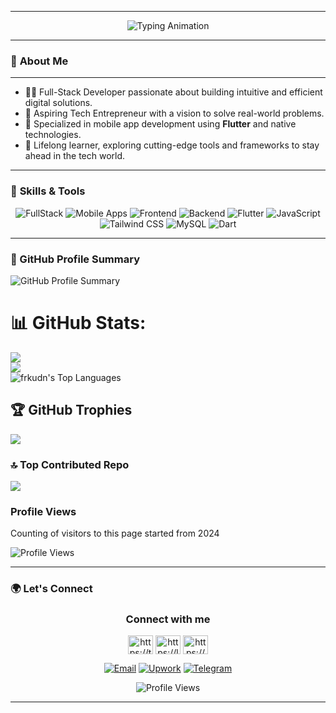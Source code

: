 
---

<div align="center">
  <img src="https://readme-typing-svg.herokuapp.com?font=Fira+Code&weight=500&size=24&pause=1000&color=F77B00&width=500&lines=Hi+there!+I'm+Dawit+Jogora+👋;Full-Stack+Developer+%7C+Tech+Entrepreneur;Specializing+in+Frontend%2C+Backend%2C+%26+Mobile+Apps;" alt="Typing Animation" />
</div>

---

### 🌟 **About Me**
---
- 👨‍💻 Full-Stack Developer passionate about building intuitive and efficient digital solutions.  
- 🎯 Aspiring Tech Entrepreneur with a vision to solve real-world problems.  
- 📱 Specialized in mobile app development using **Flutter** and native technologies. 
- 🌱 Lifelong learner, exploring cutting-edge tools and frameworks to stay ahead in the tech world.  

---

### 🚀 **Skills & Tools**
<div align="center">
  <img src="https://img.shields.io/badge/FullStack-FF5733?style=for-the-badge&logo=javascript&logoColor=white" alt="FullStack" />
  <img src="https://img.shields.io/badge/Mobile%20Apps-28A745?style=for-the-badge&logo=android&logoColor=white" alt="Mobile Apps" />
  <img src="https://img.shields.io/badge/Frontend-61DAFB?style=for-the-badge&logo=react&logoColor=black" alt="Frontend" />
  <img src="https://img.shields.io/badge/Backend-6C757D?style=for-the-badge&logo=node.js&logoColor=white" alt="Backend" />
  <img src="https://img.shields.io/badge/Flutter-02569B?style=for-the-badge&logo=flutter&logoColor=white" alt="Flutter" />
  <img src="https://img.shields.io/badge/JavaScript-F7DF1E?style=for-the-badge&logo=javascript&logoColor=black" alt="JavaScript" />
  <img src="https://img.shields.io/badge/Tailwind%20CSS-38B2AC?style=for-the-badge&logo=tailwind-css&logoColor=white" alt="Tailwind CSS" />
  <img src="https://img.shields.io/badge/MySQL-4479A1?style=for-the-badge&logo=mysql&logoColor=white" alt="MySQL" />
  <img src="https://img.shields.io/badge/Dart-0175C2?style=for-the-badge&logo=dart&logoColor=white" alt="Dart" />
</div>

---

### 📝 GitHub Profile Summary
![GitHub Profile Summary](https://github-profile-summary-cards.vercel.app/api/cards/profile-details?username=jogoraa&theme=radical)

# 📊 GitHub Stats:
![](https://github-readme-stats.vercel.app/api?username=jogoraa&theme=vision-friendly-dark&hide_border=false&include_all_commits=true&count_private=true)<br/>
![](https://github-readme-streak-stats.herokuapp.com/?user=jogoraa&theme=vision-friendly-dark&hide_border=false)<br/>
![frkudn's Top Languages](https://github-readme-stats.vercel.app/api/top-langs/?username=jogoraa&theme=vue-dark&show_icons=true&hide_border=true&layout=compact)





## 🏆 GitHub Trophies
![](https://github-profile-trophy.vercel.app/?username=jogoraa&theme=ambient_gradient&no-frame=false&no-bg=false&margin-w=4)




### 🔝 Top Contributed Repo
![](https://github-contributor-stats.vercel.app/api?username=jogoraa&limit=5&theme=ambient_gradient&combine_all_yearly_contributions=true)

### Profile Views
Counting of visitors to this page started from 2024

![Profile Views](https://count.getloli.com/get/@jogoraa?theme=rule34)


---

### 🌍 **Let's Connect**
<div align="center">
  <h3 align="center">Connect with me</h3>
<p align="center">
<a href="https://x.com/davejogora" target="blank"><img align="center" src="https://raw.githubusercontent.com/rahuldkjain/github-profile-readme-generator/master/src/images/icons/Social/twitter.svg" alt="https://twitter.com/tamre_21" height="30" width="40" /></a>
<a href="https://www.linkedin.com/in/dawit-jogora-001610325/" target="blank"><img align="center" src="https://raw.githubusercontent.com/rahuldkjain/github-profile-readme-generator/master/src/images/icons/Social/linked-in-alt.svg" alt="https://linkedin.com/in/dawit-jogora-001610325/" height="30" width="40" /></a>
<a href="https://www.instagram.com/dave.jog/" target="blank"><img align="center" src="https://raw.githubusercontent.com/rahuldkjain/github-profile-readme-generator/master/src/images/icons/Social/instagram.svg" alt="https://www.instagram.com/tamre.21/" height="30" width="40" /></a>
</p>

  <a href="mailto:davidtjogora@gmail.com"><img src="https://img.shields.io/badge/Email-D14836?style=for-the-badge&logo=gmail&logoColor=white" alt="Email" /></a>
  <a href="https://www.upwork.com/freelancers/~0169eb1319a7ab6210"><img src="https://img.shields.io/badge/Upwork-6fda44?style=for-the-badge&logo=upwork&logoColor=white" alt="Upwork" /></a>
  <a href="https://t.me/jogora"><img src="https://img.shields.io/badge/Telegram-0088cc?style=for-the-badge&logo=telegram&logoColor=white" alt="Telegram" /></a>
</div>

<div align="center">
  <img src="https://komarev.com/ghpvc/?username=jogoraa&style=for-the-badge" alt="Profile Views" />
</div>

--- 

